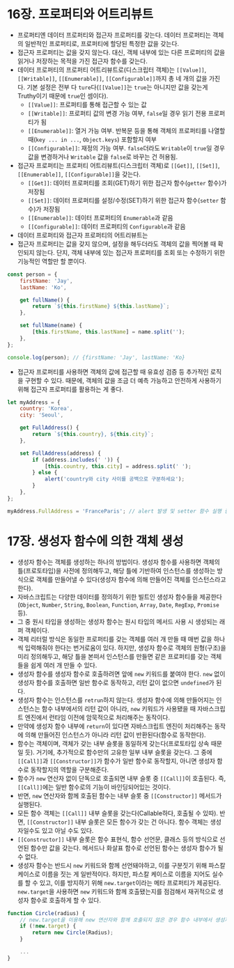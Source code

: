 # 16장. 프로퍼티와 어트리뷰트

-   프로퍼티엔 데이터 프로퍼티와 접근자 프로퍼티를 갖는다. 데이터 프로퍼티는 객체의 일반적인 프로퍼티로, 프로퍼티에 할당된 특정한 값을 갖는다.
-   접근자 프로퍼티는 값을 갖지 않는다. 대신, 객체 내부에 있는 다른 프로퍼티의 값을 읽거나 저장하는 목적을 가진 접근자 함수를 갖는다.
-   데이터 프로퍼티의 프로퍼티 어트리뷰트로(디스크립터 객체)는 `[[Value]]`, `[[Writable]]`, `[[Enumerable]]`, `[[Configurable]]`까지 총 네 개의 값을 가진다. 기본 설정은 전부 다 `ture`다(`[[Value]]`는 `true`는 아니지만 값을 갖는게 Truthy이기 때문에 `true`인 셈이다).
    -   `[[Value]]`: 프로퍼티를 통해 접근할 수 있는 값
    -   `[[Writable]]`: 프로퍼티 값의 변경 가능 여부, `false`일 경우 읽기 전용 프로퍼티가 됨
    -   `[[Enumerable]]`: 열거 가능 여부. 반복문 등을 통해 객체의 프로퍼티를 나열할 때(`key ... in ...`, `Object.keys`) 포함할지 여부
    -   `[[Configurable]]`: 재정의 가능 여부. `false`더라도 `Writable`이 `true`일 경우 값을 변경하거나 `Writable` 값을 `false`로 바꾸는 건 허용됨.
-   접근자 프로퍼티는 프로퍼티 어트리뷰트(디스크립터 객체)로 `[[Get]]`, `[[Set]]`, `[[Enumerable]]`, `[[Configurable]]`을 갖는다.
    -   `[[Get]]`: 데이터 프로퍼티를 조회(GET)하기 위한 접근자 함수(`getter` 함수)가 저장됨
    -   `[[Set]]`: 데이터 프로퍼티를 설정/수정(SET)하기 위한 접근자 함수(`setter` 함수)가 저장됨
    -   `[[Enumerable]]`: 데이터 프로퍼티의 `Enumerable`과 같음
    -   `[[Configurable]]`: 데이터 프로퍼티의 `Configurable`과 같음
-   데이터 프로퍼티와 접근자 프로퍼티의 어트리뷰트는
-   접근자 프로퍼티는 값을 갖지 않으며, 설정을 해두더라도 객체의 값을 찍어볼 때 확인되지 않는다. 단지, 객체 내부에 있는 접근자 프로퍼티를 조회 또는 수정하기 위한 기능적인 역할만 할 뿐이다.

```javascript
const person = {
    firstName: 'Jay',
    lastName: 'Ko',

    get fullName() {
        return `${this.firstName} ${this.lastName}`;
    },

    set fullName(name) {
        [this.firstName, this.lastName] = name.split('');
    },
};

console.log(person); // {firstName: 'Jay', lastName: 'Ko}
```

-   접근자 프로퍼티를 사용하면 객체의 값에 접근할 때 유효성 검증 등 추가적인 로직을 구현할 수 있다. 때문에, 객체의 값을 조금 더 예측 가능하고 안전하게 사용하기 위해 접근자 프로퍼티를 활용하는 게 좋다.

```javascript
let myAddress = {
    country: 'Korea',
    city: 'Seoul',

    get FullAddress() {
        return `${this.country}, ${this.city}`;
    },

    set FullAddress(address) {
        if (address.includes(' ')) {
            [this.country, this.city] = address.split(' ');
        } else {
            alert('country와 city 사이를 공백으로 구분하세요');
        }
    },
};

myAddress.FullAddress = 'FranceParis'; // alert 발생 및 setter 함수 실행 중지
```

# 17장. 생성자 함수에 의한 객체 생성

-   생성자 함수는 객체를 생성하는 하나의 방법이다. 생성자 함수를 사용하면 객체의 틀(프로토타입)을 사전에 정의해두고, 해당 틀에 기반하여 인스턴스를 생성하는 방식으로 객체를 만들어낼 수 있다(생성자 함수에 의해 만들어진 객체를 인스턴스라고 한다).
-   자바스크립트는 다양한 데이터를 정의하기 위한 빌트인 생성자 함수들을 제공한다(`Object`, `Number`, `String`, `Boolean`, `Function`, `Array`, `Date`, `RegExp`, `Promise` 등).
-   그 중 원시 타입을 생성하는 생성자 함수는 원시 타입의 메서드 사용 시 생성되는 래퍼 객체이다.
-   객체 리터럴 방식은 동일한 프로퍼티를 갖는 객체를 여러 개 만들 때 매번 값을 하나씩 입력해줘야 한다는 번거로움이 있다. 하지만, 생성자 함수로 객체의 원형(구조)을 미리 정의해두고, 해당 틀을 본떠서 인스턴스를 만들면 같은 프로퍼티를 갖는 객체들을 쉽게 여러 개 만들 수 있다.
-   생성자 함수를 생성자 함수로 호출하려면 앞에 `new` 키워드를 붙여야 한다. `new` 없이 생성자 함수를 호출하면 일반 함수로 동작하고, 리턴 값이 없으면 `undefined`가 된다.
-   생성자 함수는 인스턴스를 `retrun`하지 않는다. 생성자 함수에 의해 만들어지는 인스턴스는 함수 내부에서의 리턴 값이 아니라, `new` 키워드가 사용됐을 때 자바스크립트 엔진에서 런타임 이전에 암묵적으로 처리해주는 동작이다.
-   만약에 생성자 함수 내부에 `return`이 있다면 자바스크립트 엔진이 처리해주는 동작에 의해 만들어진 인스턴스가 아니라 리턴 값이 반환된다(함수로 동작한다).
-   함수는 객체이며, 객체가 갖는 내부 슬롯을 동일하게 갖는다(프로토타입 상속 때문일 듯). 거기에, 추가적으로 함수만의 고유한 일부 내부 슬롯을 갖는다. 그 중에 `[[Call]]`과 `[[Constructor]]`가 함수가 일반 함수로 동작할지, 아니면 생성자 함수로 동작할지의 역할을 구분해준다.
-   함수가 `new` 연산자 없이 단독으로 호출되면 내부 슬롯 중 `[[Call]]`이 호출된다. 즉, `[[Call]]`에는 일반 함수로의 기능이 바인딩되어있는 것이다.
-   반면, `new` 연산자와 함께 호출된 함수는 내부 슬롯 중 `[[Constructor]]` 메서드가 실행된다.
-   모든 함수 객체는 `[[Call]]` 내부 슬롯을 갖는다(Callable하다, 호출될 수 있따). 반면, `[[Constructor]]` 내부 슬롯은 모든 함수가 갖는 건 아니다. 함수 객체는 생성자일수도 있고 아닐 수도 있다.
-   `[[Constructor]]` 내부 슬롯은 함수 표현식, 함수 선언문, 클래스 등의 방식으로 선언된 함수만 값을 갖는다. 메서드나 화살표 함수로 선언된 함수는 생성자 함수가 될 수 없다.
-   생성자 함수는 반드시 `new` 키워드와 함께 선언돼야하고, 이를 구분짓기 위해 파스칼 케이스로 이름을 짓는 게 일반적이다. 하지만, 파스칼 케이스로 이름을 지어도 실수를 할 수 있고, 이를 방지하기 위해 `new.target`이라는 메타 프로퍼티가 제공된다. `new.target`을 사용하면 `new` 키워드와 함께 호출됐는지를 점검해서 재귀적으로 생성자 함수로 호출하게 할 수 있다.

```javascript
function Circle(radius) {
    // new.target을 이용해 new 연산자와 함께 호출되지 않은 경우 함수 내부에서 생성자 함수로 재귀적 호출
    if (!new.target) {
        return new Circle(Radius);
    }

    ...
}
```
